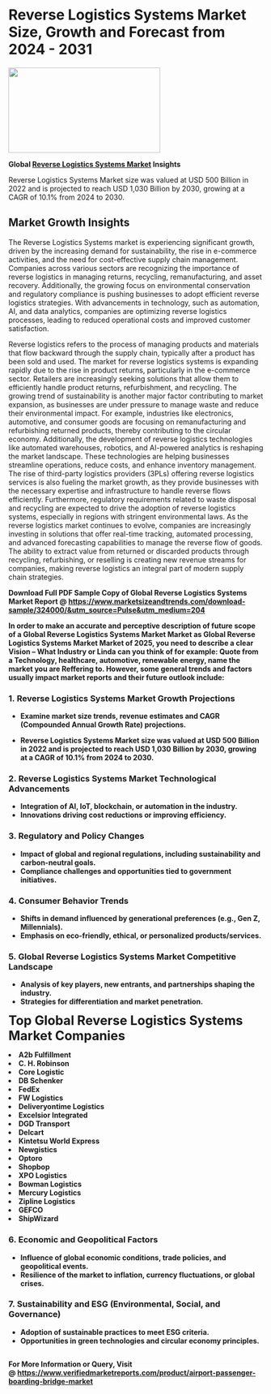 <H1>Reverse Logistics Systems Market Size, Growth and Forecast from 2024 - 2031</H1><img class="aligncenter size-medium wp-image-584254" src="https://thirdeyenews.in/wp-content/uploads/2024/09/Global-Market-Research-300x168.jpeg" alt="" width="300" height="168" /><p><strong>Global&nbsp;<a href="https://www.marketsizeandtrends.com/download-sample/324000/&amp;utm_source=Pulse&amp;utm_medium=204">Reverse Logistics Systems Market</a> Insights</strong></p><p>Reverse Logistics Systems Market size was valued at USD 500 Billion in 2022 and is projected to reach USD 1,030 Billion by 2030, growing at a CAGR of 10.1% from 2024 to 2030.</p><p><h2>Market Growth Insights</h2> <p>The Reverse Logistics Systems market is experiencing significant growth, driven by the increasing demand for sustainability, the rise in e-commerce activities, and the need for cost-effective supply chain management. Companies across various sectors are recognizing the importance of reverse logistics in managing returns, recycling, remanufacturing, and asset recovery. Additionally, the growing focus on environmental conservation and regulatory compliance is pushing businesses to adopt efficient reverse logistics strategies. With advancements in technology, such as automation, AI, and data analytics, companies are optimizing reverse logistics processes, leading to reduced operational costs and improved customer satisfaction.</p> <p><strong></strong></p> <p>Reverse logistics refers to the process of managing products and materials that flow backward through the supply chain, typically after a product has been sold and used. The market for reverse logistics systems is expanding rapidly due to the rise in product returns, particularly in the e-commerce sector. Retailers are increasingly seeking solutions that allow them to efficiently handle product returns, refurbishment, and recycling. The growing trend of sustainability is another major factor contributing to market expansion, as businesses are under pressure to manage waste and reduce their environmental impact. For example, industries like electronics, automotive, and consumer goods are focusing on remanufacturing and refurbishing returned products, thereby contributing to the circular economy. Additionally, the development of reverse logistics technologies like automated warehouses, robotics, and AI-powered analytics is reshaping the market landscape. These technologies are helping businesses streamline operations, reduce costs, and enhance inventory management. The rise of third-party logistics providers (3PLs) offering reverse logistics services is also fueling the market growth, as they provide businesses with the necessary expertise and infrastructure to handle reverse flows efficiently. Furthermore, regulatory requirements related to waste disposal and recycling are expected to drive the adoption of reverse logistics systems, especially in regions with stringent environmental laws. As the reverse logistics market continues to evolve, companies are increasingly investing in solutions that offer real-time tracking, automated processing, and advanced forecasting capabilities to manage the reverse flow of goods. The ability to extract value from returned or discarded products through recycling, refurbishing, or reselling is creating new revenue streams for companies, making reverse logistics an integral part of modern supply chain strategies. <p><strong></p><p><span class=""><strong>Download Full PDF Sample Copy of Global Reverse Logistics Systems Market Report</strong> @ <a href="https://www.marketsizeandtrends.com/download-sample/324000/&amp;utm_source=Pulse&amp;utm_medium=204" target="_blank">https://www.marketsizeandtrends.com/download-sample/324000/&amp;utm_source=Pulse&amp;utm_medium=204</a></span></p><p>In order to make an accurate and perceptive description of future scope of a Global&nbsp;Reverse Logistics Systems Market Market as Global&nbsp;Reverse Logistics Systems Market Market of 2025, you need to describe a clear Vision &ndash; What Industry or Linda can you think of for example: Quote from a Technology, healthcare, automotive, renewable energy, name the market you are Reffering to. However, some general trends and factors usually impact market reports and their future outlook include:</p><h3>1.&nbsp;<strong>Reverse Logistics Systems Market Growth Projections</strong></h3><ul><li>Examine market size trends, revenue estimates and CAGR (Compounded Annual Growth Rate) projections.</li><li><p>Reverse Logistics Systems Market size was valued at USD 500 Billion in 2022 and is projected to reach USD 1,030 Billion by 2030, growing at a CAGR of 10.1% from 2024 to 2030.</p></li></ul><h3>2.&nbsp;<strong>Reverse Logistics Systems Market Technological Advancements</strong></h3><ul><li>Integration of AI, IoT, blockchain, or automation in the industry.</li><li>Innovations driving cost reductions or improving efficiency.</li></ul><h3>3.&nbsp;<strong>Regulatory and Policy Changes</strong></h3><ul><li>Impact of global and regional regulations, including sustainability and carbon-neutral goals.</li><li>Compliance challenges and opportunities tied to government initiatives.</li></ul><h3>4.&nbsp;<strong>Consumer Behavior Trends</strong></h3><ul><li>Shifts in demand influenced by generational preferences (e.g., Gen Z, Millennials).</li><li>Emphasis on eco-friendly, ethical, or personalized products/services.</li></ul><h3>5.&nbsp;<strong>Global Reverse Logistics Systems Market Competitive Landscape</strong></h3><ul><li>Analysis of key players, new entrants, and partnerships shaping the industry.</li><li>Strategies for differentiation and market penetration.</li></ul><p data-pm-slice="1 1 []"><span style="color: inherit; font-family: inherit; font-size: 25px;">Top Global Reverse Logistics Systems Market Companies</span></p><div class="" data-test-id=""><p><li>A2b Fulfillment</li><li> C. H. Robinson</li><li> Core Logistic</li><li> DB Schenker</li><li> FedEx</li><li> FW Logistics</li><li> Deliveryontime Logistics</li><li> Excelsior Integrated</li><li> DGD Transport</li><li> Delcart</li><li> Kintetsu World Express</li><li> Newgistics</li><li> Optoro</li><li> Shopbop</li><li> XPO Logistics</li><li> Bowman Logistics</li><li> Mercury Logistics</li><li> Zipline Logistics</li><li> GEFCO</li><li> ShipWizard</li></p></div><h3>6.&nbsp;<strong>Economic and Geopolitical Factors</strong></h3><ul><li>Influence of global economic conditions, trade policies, and geopolitical events.</li><li>Resilience of the market to inflation, currency fluctuations, or global crises.</li></ul><h3>7.&nbsp;<strong>Sustainability and ESG (Environmental, Social, and Governance)</strong></h3><ul><li>Adoption of sustainable practices to meet ESG criteria.</li><li>Opportunities in green technologies and circular economy principles.</li></ul><h2><strong style="font-size: 14px;">For More Information or Query, Visit @&nbsp;</strong><a style="background-color: #ffffff; font-size: 14px;" href="https://www.marketsizeandtrends.com/report/reverse-logistics-systems-market/" target="_blank">https://www.verifiedmarketreports.com/product/airport-passenger-boarding-bridge-market</a></h2>
